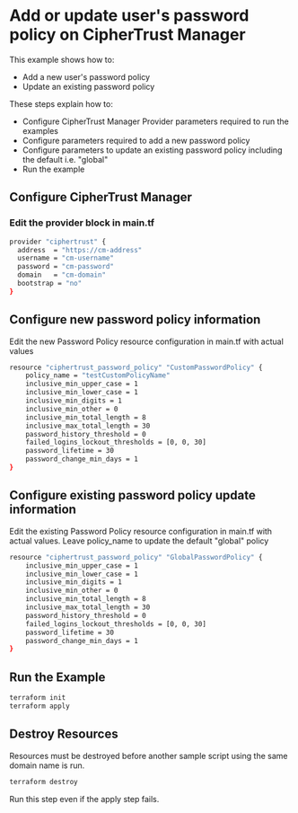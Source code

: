 # Add or update user's password policy on CipherTrust Manager

This example shows how to:
- Add a new user's password policy
- Update an existing password policy

These steps explain how to:
- Configure CipherTrust Manager Provider parameters required to run the examples
- Configure parameters required to add a new password policy
- Configure parameters to update an existing password policy including the default i.e. "global"
- Run the example


## Configure CipherTrust Manager

### Edit the provider block in main.tf

```bash
provider "ciphertrust" {
  address  = "https://cm-address"
  username = "cm-username"
  password = "cm-password"
  domain   = "cm-domain"
  bootstrap = "no"
}
```

## Configure new password policy information
Edit the new Password Policy resource configuration in main.tf with actual values
```bash
resource "ciphertrust_password_policy" "CustomPasswordPolicy" {
	policy_name = "testCustomPolicyName"
    inclusive_min_upper_case = 1
    inclusive_min_lower_case = 1
    inclusive_min_digits = 1
    inclusive_min_other = 0
    inclusive_min_total_length = 8
    inclusive_max_total_length = 30
    password_history_threshold = 0
    failed_logins_lockout_thresholds = [0, 0, 30]
    password_lifetime = 30
    password_change_min_days = 1
}
```

## Configure existing password policy update information
Edit the existing Password Policy resource configuration in main.tf with actual values.
Leave policy_name to update the default "global" policy
```bash
resource "ciphertrust_password_policy" "GlobalPasswordPolicy" {
	inclusive_min_upper_case = 1
    inclusive_min_lower_case = 1
    inclusive_min_digits = 1
    inclusive_min_other = 0
    inclusive_min_total_length = 8
    inclusive_max_total_length = 30
    password_history_threshold = 0
    failed_logins_lockout_thresholds = [0, 0, 30]
    password_lifetime = 30
    password_change_min_days = 1
}
```

## Run the Example

```bash
terraform init
terraform apply
```

## Destroy Resources
Resources must be destroyed before another sample script using the same domain name is run.

```bash
terraform destroy
```

Run this step even if the apply step fails.